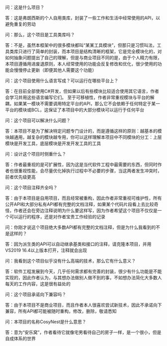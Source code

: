 问：这是什么项目？

答：这是弗朗西斯的个人自用类库，封装了一些工作和生活中经常使用的API，以避免重复的劳动

问：那么，这个项目是工具类库吗？

答：不是，虽然本框架中的很多模块都叫“某某工具模块”，但那只是习惯叫法，工具类库只进行了简单的封装，而本项目是结构清晰的框架，它是完全模块化的，对如何抽象问题提出了自己的理解，但是与商业项目不同的是，由于个人精力有限，本项目遵循用进废退原则，本人经常使用的功能会反复修改和优化，很少使用的功能会慢慢停止更新（即便其他人需要这个功能）

问：这个项目使用什么语言写成？可以运行在哪些平台上？

答：在目前全部使用C#开发，但如果以后有些模块比较适合使用其它语言，作者会学习并用这些语言编写它们。
至于可移植性，作者非常重视模块与平台的解耦，如果某一模块不需要调用特定平台的API，那么它不会依赖于任何特定于某一平台的模块或BCL，这保证了本项目中的大部分模块可以运行于任何平台

问：这个项目可以解决什么问题？

答：本项目不是为了解决特定问题专门设计的，而是遵循这样的原则：越基本的模块越通用，越复杂的模块越专用，你可以这样理解本项目中不同模块的分工：上层模块是开发工具，底层模块是开发开发工具的工具

问：设计这个项目时侧重什么？

答：作者最重视的是可扩展性，因为这是当代软件工程中最需要的东西，但同时作者也很重视性能，会尽量优化掉执行过程中不必要的步骤，当这两者发生冲突时，前者优先级更高

问：这个项目注释齐全吗？

答：由于本项目是自用项目，而且经常被重构，因此作者非常重视可维护性，所有公开API和大部分私有API都有完整的文档注释，如果某个代码片段看上去比较奇怪，作者还会在旁边注释说明为什么要这样写，因为作者希望这个项目不仅仅是一个可以运行的程序，还是对作者宝贵工作经验的记录

问：你刚才说这个项目绝大多数API都有完整的文档注释，但是为什么我看到的不是这样的？

答：因为派生类的API可以自动继承基类和接口的注释，请克隆本项目，并用VS2019  16.4以上版本打开，注释就会出现

问：我看到这个项目似乎没有什么高端的技术，那么它有什么意义？

答：软件工程发展到今天，几乎任何需求都有完善的封装，很少有什么功能是不能实现的，因此作者认为，与其想办法做别人做不到的事，不如想办法简化大多数人每天的工作内容，这是很有益处的

问：这个项目承诺向下兼容吗？

答：由于本项目不是商业项目，而且作者本人很喜欢尝试新技术，因此不承诺向下兼容，所有API都可能被随时重构，修改，删除，敬请悉知

问：本项目的名称CosyNest是什么意思？

答：意为“安乐窝”，作者看待它就像宅男看待自己的房子一样，是一个很小，但是自成体系的世界